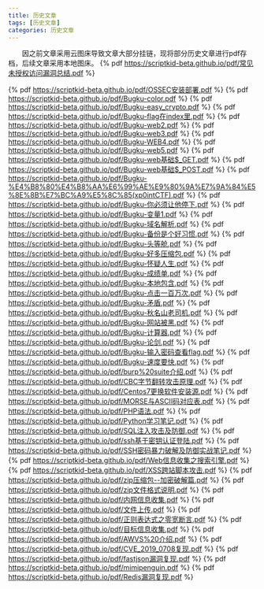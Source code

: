 ```yaml
---
title: 历史文章
tags: [历史文章]
categories: 历史文章
---
```

&emsp;&emsp;因之前文章采用云图床导致文章大部分挂链，现将部分历史文章进行pdf存档，后续文章采用本地图床。
{% pdf https://scriptkid-beta.github.io/pdf/常见未授权访问漏洞总结.pdf %}
<!--more-->
{% pdf https://scriptkid-beta.github.io/pdf/OSSEC安装部署.pdf %}
{% pdf https://scriptkid-beta.github.io/pdf/Bugku-color.pdf %}
{% pdf https://scriptkid-beta.github.io/pdf/Bugku-easy_crypto.pdf %}
{% pdf https://scriptkid-beta.github.io/pdf/Bugku-flag在index里.pdf %}
{% pdf https://scriptkid-beta.github.io/pdf/Bugku-web2.pdf %}
{% pdf https://scriptkid-beta.github.io/pdf/Bugku-web3.pdf %}
{% pdf https://scriptkid-beta.github.io/pdf/Bugku-WEB4.pdf %}
{% pdf https://scriptkid-beta.github.io/pdf/Bugku-web5.pdf %}
{% pdf https://scriptkid-beta.github.io/pdf/Bugku-web基础$_GET.pdf %}
{% pdf https://scriptkid-beta.github.io/pdf/Bugku-web基础$_POST.pdf %}
{% pdf https://scriptkid-beta.github.io/pdf/Bugku-%E4%B8%80%E4%B8%AA%E6%99%AE%E9%80%9A%E7%9A%84%E5%8E%8B%E7%BC%A9%E5%8C%85(xp0intCTF).pdf %}
{% pdf https://scriptkid-beta.github.io/pdf/Bugku-你必须让他停下.pdf %}
{% pdf https://scriptkid-beta.github.io/pdf/Bugku-变量1.pdf %}
{% pdf https://scriptkid-beta.github.io/pdf/Bugku-域名解析.pdf %}
{% pdf https://scriptkid-beta.github.io/pdf/Bugku-备份是个好习惯.pdf %}
{% pdf https://scriptkid-beta.github.io/pdf/Bugku-头等舱.pdf %}
{% pdf https://scriptkid-beta.github.io/pdf/Bugku-好多压缩包.pdf %}
{% pdf https://scriptkid-beta.github.io/pdf/Bugku-怀疑人生.pdf %}
{% pdf https://scriptkid-beta.github.io/pdf/Bugku-成绩单.pdf %}
{% pdf https://scriptkid-beta.github.io/pdf/Bugku-本地包含.pdf %}
{% pdf https://scriptkid-beta.github.io/pdf/Bugku-点击一百万次.pdf %}
{% pdf https://scriptkid-beta.github.io/pdf/Bugku-矛盾.pdf %}
{% pdf https://scriptkid-beta.github.io/pdf/Bugku-秋名山老司机.pdf %}
{% pdf https://scriptkid-beta.github.io/pdf/Bugku-网站被黑.pdf %}
{% pdf https://scriptkid-beta.github.io/pdf/Bugku-计算器.pdf %}
{% pdf https://scriptkid-beta.github.io/pdf/Bugku-论剑.pdf %}
{% pdf https://scriptkid-beta.github.io/pdf/Bugku-输入密码查看flag.pdf %}
{% pdf https://scriptkid-beta.github.io/pdf/Bugku-速度要快.pdf %}
{% pdf https://scriptkid-beta.github.io/pdf/burp%20suite介绍.pdf %}
{% pdf https://scriptkid-beta.github.io/pdf/CBC字节翻转攻击原理.pdf %}
{% pdf https://scriptkid-beta.github.io/pdf/Centos7更换软件安装源.pdf %}
{% pdf https://scriptkid-beta.github.io/pdf/MORSE与ASCII码对应表.pdf %}
{% pdf https://scriptkid-beta.github.io/pdf/PHP语法.pdf %}
{% pdf https://scriptkid-beta.github.io/pdf/Python学习笔记.pdf %}
{% pdf https://scriptkid-beta.github.io/pdf/SQL注入攻击及防御.pdf %}
{% pdf https://scriptkid-beta.github.io/pdf/ssh基于密钥认证登陆.pdf %}
{% pdf https://scriptkid-beta.github.io/pdf/SSH密码暴力破解及防御实战笔记.pdf %}
{% pdf https://scriptkid-beta.github.io/pdf/Web信息收集之搜索引擎.pdf %}
{% pdf https://scriptkid-beta.github.io/pdf/XSS跨站脚本攻击.pdf %}
{% pdf https://scriptkid-beta.github.io/pdf/zip压缩包--加密破解篇.pdf %}
{% pdf https://scriptkid-beta.github.io/pdf/zip文件格式说明.pdf %}
{% pdf https://scriptkid-beta.github.io/pdf/内网信息收集.pdf %}
{% pdf https://scriptkid-beta.github.io/pdf/文件上传.pdf %}
{% pdf https://scriptkid-beta.github.io/pdf/正则表达式之零宽断言.pdf %}
{% pdf https://scriptkid-beta.github.io/pdf/目标信息收集.pdf %}
{% pdf https://scriptkid-beta.github.io/pdf/AWVS%20介绍.pdf %}
{% pdf https://scriptkid-beta.github.io/pdf/CVE_2019_0708复现.pdf %}
{% pdf https://scriptkid-beta.github.io/pdf/fastjson漏洞复现.pdf %}
{% pdf https://scriptkid-beta.github.io/pdf/mimipenguin.pdf %}
{% pdf https://scriptkid-beta.github.io/pdf/Redis漏洞复现.pdf %}